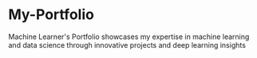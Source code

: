 # My-Portfolio
Machine Learner's Portfolio showcases my expertise in machine learning and data science through innovative projects and deep learning insights
